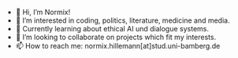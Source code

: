 - 👋 Hi, I’m Normix!
- 👀 I’m interested in coding, politics, literature, medicine and media.
- 🌱 Currently learning about ethical AI und dialogue systems.
- 💞️ I’m looking to collaborate on projects which fit my interests.
- 📫 How to reach me: normix.hillemann[at]stud.uni-bamberg.de 

<!---
nhillemann/nhillemann is a ✨ special ✨ repository because its `README.md` (this file) appears on your GitHub profile.
You can click the Preview link to take a look at your changes.
--->
